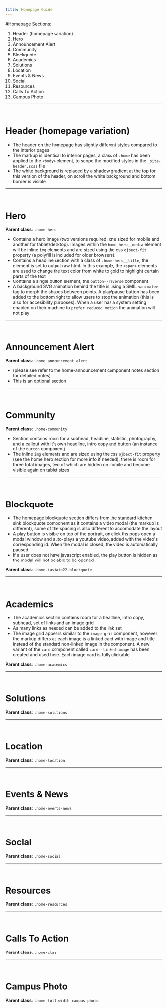 ```yaml
---
title: Homepage Guide
---
```


#Homepage Sections:

1. Header (homepage variation)
2. Hero
3. Announcement Alert
4. Community
5. Blockquote
6. Academics
7. Solutions
8. Location
9. Events & News
10. Social
11. Resources
12. Calls To Action
13. Campus Photo

<hr>
<br>

# Header (homepage variation)

- The header on the homepage has slightly different styles compared to the interior pages
- The markup is identical to interior pages, a class of `.home` has been applied to the `<body>` element, to scope the modified styles in the `_site-header.scss` file
- The white background is replaced by a shadow gradient at the top for this version of the header, on scroll the white background and bottom border is visible

<hr>
<br>

# Hero

**Parent class**: `.home-hero`

- Contains a hero image (two versions required: one sized for mobile and another for tablet/desktop). Images within the `home-hero__media` element will be inline `img` elements and are sized using the css `ojbect-fit` property (a polyfill is included for older browsers).
- Contains a headline section with a class of `.home-hero__title`, the element is set to output raw html. In this example, the `<span>` elements are used to change the text color from white to gold to highlight certain parts of the text
- Contains a single button element, the `button--reverse` component
- A background SVG animation behind the title is using a SMIL `<animate>` tag to morph the shapes between points. A play/pause button has been added to the bottom right to allow users to stop the animation (this is also for accesibility purposes). When a user has a system setting enabled on their machine to `prefer reduced motion` the animation will not play

<hr>
<br>

# Announcement Alert

**Parent class**: `.home_announcement_alert`

- (please see refer to the home-announcement component notes section for detailed notes)
- This is an optional section

<hr>
<br>

# Community

**Parent class**: `.home-community`

- Section contains room for a subhead, headline, statistic, photography, and a callout with it's own headline, intro copy and button (an instance of the `button` component)
- The inline `img` elements and are sized using the css `ojbect-fit` property (see the home hero section for more info if needed), there is room for three total images, two of which are hidden on mobile and become visible again on tablet sizes

<hr>
<br>

# Blockquote

- The homepage blockquote section differs from the standard kitchen sink blockquote component as it contains a video modal (the markup is different), some of the spacing is also different to accomodate the layout
- A play button is visible on top of the portrait, on click ths pops open a modal window and auto-plays a youtube video, added with the video's corresponding id. When the modal is closed, the video is automatically paused
- If a user does not have javascript enabled, the play button is hidden as the modal will not be able to be opened

**Parent class**: `.home-iastate22-blockquote`

<hr>
<br>

# Academics

- The academics section contains room for a headline, intro copy, subhead, set of links and an image grid
- As many links as needed can be added to the link set
- The image grid appears similar to the `image-grid` component, however the markup differs as each image is a linked card with image and title instead of the standard non-linked image in the component. A new variant of the `card` component called `card--linked-image` has been created and used here. Each image card is fully clickable

**Parent class**: `.home-academics`

<hr>
<br>

# Solutions

**Parent class**: `.home-solutions`

<hr>
<br>

# Location

**Parent class**: `.home-location`

<hr>
<br>

# Events & News

**Parent class**: `.home-events-news`

<hr>
<br>

# Social

**Parent class**: `.home-social`

<hr>
<br>

# Resources

**Parent class**: `.home-resources`

<hr>
<br>

# Calls To Action

**Parent class**: `.home-ctas`

<hr>
<br>

# Campus Photo

**Parent class**: `.home-full-width-campus-photo`
